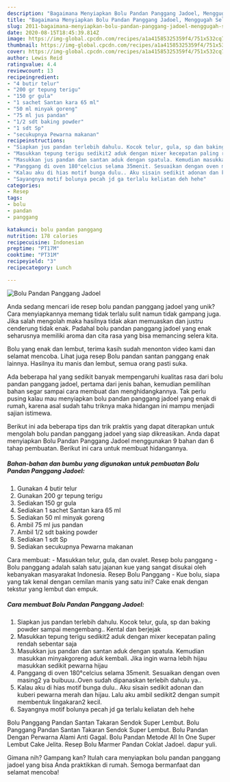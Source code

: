 ```yaml
---
description: "Bagaimana Menyiapkan Bolu Pandan Panggang Jadoel, Menggugah Selera"
title: "Bagaimana Menyiapkan Bolu Pandan Panggang Jadoel, Menggugah Selera"
slug: 2011-bagaimana-menyiapkan-bolu-pandan-panggang-jadoel-menggugah-selera
date: 2020-08-15T18:45:39.814Z
image: https://img-global.cpcdn.com/recipes/a1a41585325359f4/751x532cq70/bolu-pandan-panggang-jadoel-foto-resep-utama.jpg
thumbnail: https://img-global.cpcdn.com/recipes/a1a41585325359f4/751x532cq70/bolu-pandan-panggang-jadoel-foto-resep-utama.jpg
cover: https://img-global.cpcdn.com/recipes/a1a41585325359f4/751x532cq70/bolu-pandan-panggang-jadoel-foto-resep-utama.jpg
author: Lewis Reid
ratingvalue: 4.4
reviewcount: 13
recipeingredient:
- "4 butir telur"
- "200 gr tepung terigu"
- "150 gr gula"
- "1 sachet Santan kara 65 ml"
- "50 ml minyak goreng"
- "75 ml jus pandan"
- "1/2 sdt baking powder"
- "1 sdt Sp"
- "secukupnya Pewarna makanan"
recipeinstructions:
- "Siapkan jus pandan terlebih dahulu. Kocok telur, gula, sp dan baking powder sampai mengembang.. Kental dan berjejak"
- "Masukkan tepung terigu sedikit2 aduk dengan mixer kecepatan paling rendah sebentar saja"
- "Masukkan jus pandan dan santan aduk dengan spatula. Kemudian masukkan minyakgoreng aduk kembali. Jika ingin warna lebih hijau masukkan sedikit pewarna hijau"
- "Panggang di oven 180°celcius selama 35menit. Sesuaikan dengan oven masing2 ya buibuuu..Oven sudah dipanaskan terlebih dahulu ya.."
- "Kalau aku di hias motif bunga dulu.. Aku sisain sedikit adonan dan kuberi pewarna merah dan hijau. Lalu aku ambil sedikit2 dengan sumpit membentuk lingakaran2 kecil."
- "Sayangnya motif bolunya pecah jd ga terlalu keliatan deh hehe"
categories:
- Resep
tags:
- bolu
- pandan
- panggang

katakunci: bolu pandan panggang 
nutrition: 178 calories
recipecuisine: Indonesian
preptime: "PT17M"
cooktime: "PT31M"
recipeyield: "3"
recipecategory: Lunch

---
```



![Bolu Pandan Panggang Jadoel](https://img-global.cpcdn.com/recipes/a1a41585325359f4/751x532cq70/bolu-pandan-panggang-jadoel-foto-resep-utama.jpg)

Anda sedang mencari ide resep bolu pandan panggang jadoel yang unik? Cara menyiapkannya memang tidak terlalu sulit namun tidak gampang juga. Jika salah mengolah maka hasilnya tidak akan memuaskan dan justru cenderung tidak enak. Padahal bolu pandan panggang jadoel yang enak seharusnya memiliki aroma dan cita rasa yang bisa memancing selera kita.

Bolu yang enak dan lembut, terima kasih sudah menonton video kami dan selamat mencoba. Lihat juga resep Bolu pandan santan panggang enak lainnya. Hasilnya itu manis dan lembut, semua orang pasti suka.

Ada beberapa hal yang sedikit banyak mempengaruhi kualitas rasa dari bolu pandan panggang jadoel, pertama dari jenis bahan, kemudian pemilihan bahan segar sampai cara membuat dan menghidangkannya. Tak perlu pusing kalau mau menyiapkan bolu pandan panggang jadoel yang enak di rumah, karena asal sudah tahu triknya maka hidangan ini mampu menjadi sajian istimewa.


Berikut ini ada beberapa tips dan trik praktis yang dapat diterapkan untuk mengolah bolu pandan panggang jadoel yang siap dikreasikan. Anda dapat menyiapkan Bolu Pandan Panggang Jadoel menggunakan 9 bahan dan 6 tahap pembuatan. Berikut ini cara untuk membuat hidangannya.

<!--inarticleads1-->

##### Bahan-bahan dan bumbu yang digunakan untuk pembuatan Bolu Pandan Panggang Jadoel:

1. Gunakan 4 butir telur
1. Gunakan 200 gr tepung terigu
1. Sediakan 150 gr gula
1. Sediakan 1 sachet Santan kara 65 ml
1. Sediakan 50 ml minyak goreng
1. Ambil 75 ml jus pandan
1. Ambil 1/2 sdt baking powder
1. Sediakan 1 sdt Sp
1. Sediakan secukupnya Pewarna makanan


Cara membuat: - Masukkan telur, gula, dan ovalet. Resep bolu panggang - Bolu panggang adalah salah satu jajanan kue yang sangat disukai oleh kebanyakan masyarakat Indonesia. Resep Bolu Panggang - Kue bolu, siapa yang tak kenal dengan cemilan manis yang satu ini? Cake enak dengan tekstur yang lembut dan empuk. 

<!--inarticleads2-->

##### Cara membuat Bolu Pandan Panggang Jadoel:

1. Siapkan jus pandan terlebih dahulu. Kocok telur, gula, sp dan baking powder sampai mengembang.. Kental dan berjejak
1. Masukkan tepung terigu sedikit2 aduk dengan mixer kecepatan paling rendah sebentar saja
1. Masukkan jus pandan dan santan aduk dengan spatula. Kemudian masukkan minyakgoreng aduk kembali. Jika ingin warna lebih hijau masukkan sedikit pewarna hijau
1. Panggang di oven 180°celcius selama 35menit. Sesuaikan dengan oven masing2 ya buibuuu..Oven sudah dipanaskan terlebih dahulu ya..
1. Kalau aku di hias motif bunga dulu.. Aku sisain sedikit adonan dan kuberi pewarna merah dan hijau. Lalu aku ambil sedikit2 dengan sumpit membentuk lingakaran2 kecil.
1. Sayangnya motif bolunya pecah jd ga terlalu keliatan deh hehe


Bolu Panggang Pandan Santan Takaran Sendok Super Lembut. Bolu Panggang Pandan Santan Takaran Sendok Super Lembut. Bolu Pandan Dengan Perwarna Alami Anti Gagal. Bolu Pandan Metode All In One Super Lembut Cake Jelita. Resep Bolu Marmer Pandan Coklat Jadoel. dapur yuli. 

Gimana nih? Gampang kan? Itulah cara menyiapkan bolu pandan panggang jadoel yang bisa Anda praktikkan di rumah. Semoga bermanfaat dan selamat mencoba!
